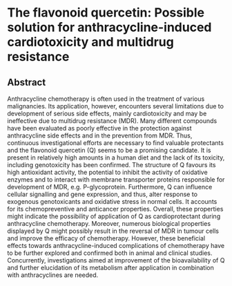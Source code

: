 # The flavonoid quercetin: Possible solution for anthracycline-induced cardiotoxicity and multidrug resistance

## Abstract

Anthracycline chemotherapy is often used in the treatment of various malignancies. Its application, however, encounters several limitations due to development of serious side effects, mainly cardiotoxicity and may be ineffective due to multidrug resistance (MDR). Many different compounds have been evaluated as poorly effective in the protection against anthracycline side effects and in the prevention from MDR. Thus, continuous investigational efforts are necessary to find valuable protectants and the flavonoid quercetin (Q) seems to be a promising candidate. It is present in relatively high amounts in a human diet and the lack of its toxicity, including genotoxicity has been confirmed. The structure of Q favours its high antioxidant activity, the potential to inhibit the activity of oxidative enzymes and to interact with membrane transporter proteins responsible for development of MDR, e.g. P-glycoprotein. Furthermore, Q can influence cellular signalling and gene expression, and thus, alter response to exogenous genotoxicants and oxidative stress in normal cells. It accounts for its chemopreventive and anticancer properties. Overall, these properties might indicate the possibility of application of Q as cardioprotectant during anthracycline chemotherapy. Moreover, numerous biological properties displayed by Q might possibly result in the reversal of MDR in tumour cells and improve the efficacy of chemotherapy. However, these beneficial effects towards anthracycline-induced complications of chemotherapy have to be further explored and confirmed both in animal and clinical studies. Concurrently, investigations aimed at improvement of the bioavailability of Q and further elucidation of its metabolism after application in combination with anthracyclines are needed.